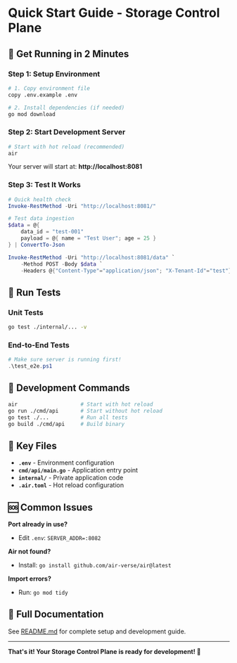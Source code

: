 # Quick Start Guide - Storage Control Plane

## 🚀 Get Running in 2 Minutes

### Step 1: Setup Environment
```bash
# 1. Copy environment file
copy .env.example .env

# 2. Install dependencies (if needed)
go mod download
```

### Step 2: Start Development Server
```bash
# Start with hot reload (recommended)
air
```

Your server will start at: **http://localhost:8081**

### Step 3: Test It Works
```powershell
# Quick health check
Invoke-RestMethod -Uri "http://localhost:8081/"

# Test data ingestion
$data = @{
    data_id = "test-001"
    payload = @{ name = "Test User"; age = 25 }
} | ConvertTo-Json

Invoke-RestMethod -Uri "http://localhost:8081/data" `
    -Method POST -Body $data `
    -Headers @{"Content-Type"="application/json"; "X-Tenant-Id"="test"}
```

## 🧪 Run Tests

### Unit Tests
```bash
go test ./internal/... -v
```

### End-to-End Tests
```powershell
# Make sure server is running first!
.\test_e2e.ps1
```

## 🔧 Development Commands

```bash
air                    # Start with hot reload
go run ./cmd/api       # Start without hot reload
go test ./...          # Run all tests
go build ./cmd/api     # Build binary
```

## 📁 Key Files

- **`.env`** - Environment configuration
- **`cmd/api/main.go`** - Application entry point
- **`internal/`** - Private application code
- **`.air.toml`** - Hot reload configuration

## 🆘 Common Issues

**Port already in use?**
- Edit `.env`: `SERVER_ADDR=:8082`

**Air not found?**
- Install: `go install github.com/air-verse/air@latest`

**Import errors?**
- Run: `go mod tidy`

## 📖 Full Documentation
See [README.md](README.md) for complete setup and development guide.

---
**That's it! Your Storage Control Plane is ready for development! 🎉**
